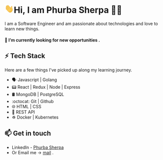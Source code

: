 # <img src="https://raw.githubusercontent.com/ABSphreak/ABSphreak/master/gifs/Hi.gif" width="30px">Hi, I am Phurba Sherpa 👨‍💻
I am a Software Engineer and am passionate about technologies and love to learn new things.
#### 🔭 I’m currently looking for new opportunities .
## ⚡ Tech Stack
Here are a few things I've picked up along my learning journey.
* 🗣 Javascript | Golang
* 📟 React | Redux | Node | Express
* 🛢️ MongoDB | PostgreSQL
* :octocat: Git | Github
* 🌐 HTML | CSS
* 🔗 REST API
* ♽ Docker | Kubernetes

## 📫 Get in touch
- LinkedIn - [Phurba Sherpa](https://www.linkedin.com/in/phrb-shrp/)
- Or Email me -> [mail](mailto:srpphurba@gmail.com) .
